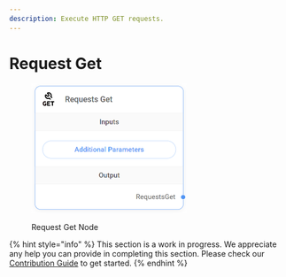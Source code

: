 ```yaml
---
description: Execute HTTP GET requests.
---
```


# Request Get

<figure><img src="../../../.gitbook/assets/up-009.png" alt="" width="280"><figcaption><p>Request Get Node</p></figcaption></figure>

{% hint style="info" %}
This section is a work in progress. We appreciate any help you can provide in completing this section. Please check our [Contribution Guide](broken-reference) to get started.
{% endhint %}
